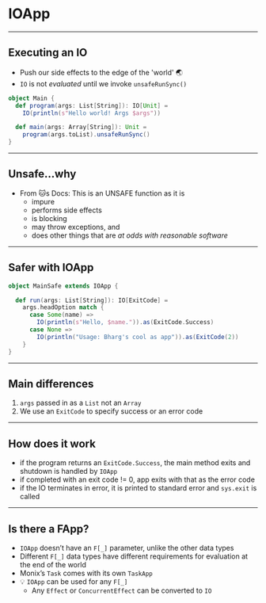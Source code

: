 # IOApp

---
## Executing an IO

- Push our side effects to the edge of the 'world' 🌏
- `IO` is not _evaluated_ until we invoke `unsafeRunSync()`

```scala
object Main {
  def program(args: List[String]): IO[Unit] =
    IO(println(s"Hello world! Args $args"))

  def main(args: Array[String]): Unit =
    program(args.toList).unsafeRunSync()
}
```

---

## Unsafe...why

- From 🐱s Docs: This is an UNSAFE function as it is
    * impure
    * performs side effects
    * is blocking
    * may throw exceptions, and
    * does other things that are _at odds with reasonable software_

---

## Safer with IOApp

```scala
object MainSafe extends IOApp {

  def run(args: List[String]): IO[ExitCode] =
    args.headOption match {
      case Some(name) =>
        IO(println(s"Hello, $name.")).as(ExitCode.Success)
      case None =>
        IO(println("Usage: Bharg's cool as app")).as(ExitCode(2))
    }
}
```

---

## Main differences

1. `args` passed in as a `List` not an `Array`
2. We use an `ExitCode` to specify success or an error code

---

## How does it work

- if the program returns an `ExitCode.Success`, the main method exits and shutdown is handled by `IOApp`
- if completed with an exit code != 0, app exits with that as the error code
- if the IO terminates in error, it is printed to standard error and `sys.exit` is called

---

## Is there a FApp?

- `IOApp` doesn’t have an `F[_]` parameter, unlike the other data types
- Different `F[_]` data types have different requirements for evaluation at the end of the world
- Monix’s `Task` comes with its own `TaskApp`
- 💡 `IOApp` can be used for any `F[_]`
    - Any `Effect` or `ConcurrentEffect` can be converted to `IO`
